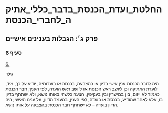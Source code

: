 # החלטת_ועדת_הכנסת_בדבר_כללי_אתיקה_לחברי_הכנסת

## פרק ג׳: הגבלות בענינים אישיים

### סעיף 6

[6.](https://he.wikisource.org/wiki/%D7%9B%D7%9C%D7%9C%D7%99_%D7%90%D7%AA%D7%99%D7%A7%D7%94_%D7%9C%D7%97%D7%91%D7%A8%D7%99_%D7%94%D7%9B%D7%A0%D7%A1%D7%AA#%D7%A1%D7%A2%D7%99%D7%A3_6)

גילוי

היה לחבר הכנסת ענין אישי בדיון או בהצבעה, בכנסת או בועדותיה, יודיע על כך, מיד, לועדת האתיקה וכן ליושב ראש הכנסת או ליושב ראש הועדה, לפי הענין; חבר הכנסת כאמור לא ייזום, בין במישרין ובין בעקיפין, הצעה כלשהי באותו נושא, ולא ישתתף בדיון בו, אלא לאחר שהודיע, בכנסת או בועדה, לפי הענין, במעמד הדיון, על ענינו האישי; היה הדיון בועדה – לא ישתתף חבר הכנסת בהצבעה על אותו נושא.